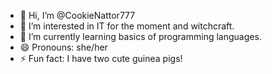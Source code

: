 - 👋 Hi, I’m @CookieNattor777
- 👀 I’m interested in IT for the moment and witchcraft.
- 🌱 I’m currently learning basics of programming languages.
- 😄 Pronouns: she/her
- ⚡ Fun fact: I have two cute guinea pigs! 

<!---
CookieNattor777/CookieNattor777 is a ✨ special ✨ repository because its `README.md` (this file) appears on your GitHub profile.
You can click the Preview link to take a look at your changes.
--->
